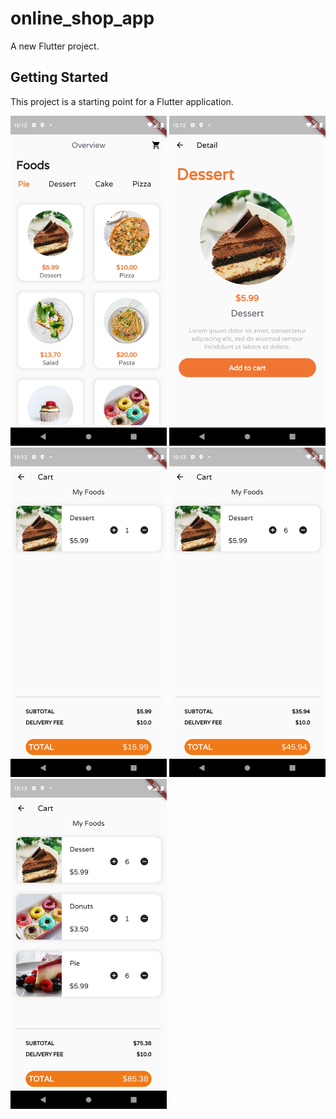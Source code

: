 # online_shop_app

A new Flutter project.

## Getting Started

This project is a starting point for a Flutter application.

<p float="left">
  <img src="web/icons/cart_1.png" width="250" />
  <img src="web/icons/cart_2.png" width="250" />
  <img src="web/icons/cart_3.png" width="250" />
  <img src="web/icons/cart_4.png" width="250" />
  <img src="web/icons/cart_5.png" width="250" />

